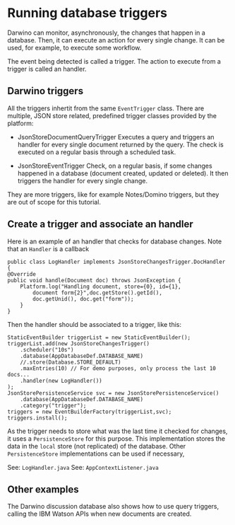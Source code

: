 # Running database triggers

Darwino can monitor, asynchronously, the changes that happen in a database. Then, it can execute an action for every single change. It can be used, for example, to execute some workflow.

The event being detected is called a trigger. The action to execute from a trigger is called an handler.

## Darwino triggers
All the triggers inhertit from the same `EventTrigger` class. There are multiple, JSON store related, predefined trigger classes provided by the platform:

- JsonStoreDocumentQueryTrigger
  Executes a query and triggers an handler for every single document returned by the query. The check is executed on a regular basis through a scheduled task.
  
- JsonStoreEventTrigger
  Check, on a regular basis, if some changes happened in a database (document created, updated or deleted). It then triggers the handler for every single change.

They are more triggers, like for example Notes/Domino triggers, but they are out of scope for this tutorial.

## Create a trigger and associate an handler

Here is an example of an handler that checks for database changes. Note that an `Handler` is a callback

    public class LogHandler implements JsonStoreChangesTrigger.DocHandler {
	@Override
	public void handle(Document doc) throws JsonException {
	    Platform.log("Handling document, store={0}, id={1},
	        document form{2}",doc.getStore().getId(),
	        doc.getUnid(), doc.get("form"));
        }
    }

Then the handler should be associated to a trigger, like this:

    StaticEventBuilder triggerList = new StaticEventBuilder();
    triggerList.add(new JsonStoreChangesTrigger()
        .scheduler("10s")
        .database(AppDatabaseDef.DATABASE_NAME)
        //.store(Database.STORE_DEFAULT)
        .maxEntries(10) // For demo purposes, only process the last 10 docs...
        .handler(new LogHandler())
    );		
    JsonStorePersistenceService svc = new JsonStorePersistenceService()
        .database(AppDatabaseDef.DATABASE_NAME)
        .category("trigger");
    triggers = new EventBuilderFactory(triggerList,svc);
    triggers.install();

As the trigger needs to store what was the last time it checked for changes, it uses a `PersistenceStore` for this purpose. This implementation stores the data in the `local` store (not replicated) of the database. Other `PersistenceStore` implementations can be used if necessary,

See: `LogHandler.java`
See: `AppContextListener.java`

## Other examples
The Darwino discussion database also shows how to use query triggers, calling the IBM Watson APIs when new documents are created.